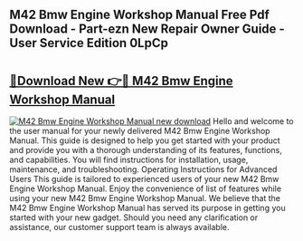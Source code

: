 ## M42 Bmw Engine Workshop Manual Free Pdf Download - Part-ezn New Repair Owner Guide - User Service Edition 0LpCp

# <h2><a href="http://bc8346.oget.top/?id=M42+Bmw+Engine+Workshop+Manual">🔗Download New 👉🔴 M42 Bmw Engine Workshop Manual</a></h2>

[![M42 Bmw Engine Workshop Manual new download](https://i.imgur.com/5g1atiW.png)](http://bc8346.oget.top/?id=M42+Bmw+Engine+Workshop+Manual)
Hello and welcome to the user manual for your newly delivered M42 Bmw Engine Workshop Manual. This guide is designed to help you get started with your product and provide you with a thorough understanding of its features, functions, and capabilities. You will find instructions for installation, usage, maintenance, and troubleshooting. Operating Instructions for Advanced Users This guide is tailored to experienced users of your new M42 Bmw Engine Workshop Manual. Enjoy the convenience of list of features while using your new M42 Bmw Engine Workshop Manual. We believe that the M42 Bmw Engine Workshop Manual has served its purpose in getting you started with your new gadget. Should you need any clarification or assistance, our customer support team is always available.
